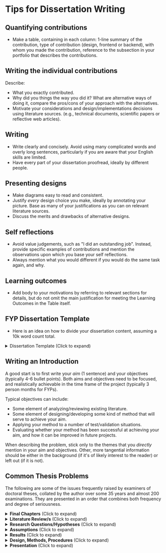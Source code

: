 # Tips for Dissertation Writing

## Quantifying contributions
* Make a table, containing in each column: 1-line summary of the contribution, type of contribution (design, frontend or backend), with whom you made the contribution, reference to the subsection in your portfolio that describes the contributions.

## Writing the individual contributions
Describe:
* What you exactly contributed.
* Why did you things the way you did it? What are alternative ways of doing it, compare the pros/cons of your approach with the alternatives.
* Motivate your considerations and design/implementations decisions using literature sources. (e.g., technical documents, scientific papers or reflective web articles).

## Writing 
* Write clearly and concisely. Avoid using many complicated words and overly long sentences, particularly if you are aware that your English skills are limited.
* Have every part of your dissertation proofread, ideally by different people.

## Presenting designs 
* Make diagrams easy to read and consistent.
* Justify _every_ design choice you make, ideally by annotating your picture. Base as many of your justifications as you can on relevant literature sources.
* Discuss the merits and drawbacks of alternative designs.

## Self reflections
* Avoid value judgements, such as "I did an outstanding job". Instead, provide specific examples of contributions and mention the observations upon which you base your self reflections.
* Always mention what you would different if you would do the same task again, and why.

## Learning outcomes
* Add body to your motivations by referring to relevant sections for details, but do not omit the main justification for meeting the Learning Outcomes in the Table itself.

## FYP Dissertation Template
* Here is an idea on how to divide your dissertation content, assuming a 10k word count total.
<details>
  <summary>Dissertation Template (Click to expand)</summary>
  
  * Introduction: ~1500
    * Describe problem  
    * Describe why it's important
    * Describe how you plan to solve it (aims & objectives)
* Background: ~3000
  * Describe related research + essential details for understanding your work
* Approach: ~2000
* Results: ~2000
* Conclusion / discussion: ~1500
* Appendices: any length (does not count towards word limit)
* References: Typically 20-100, and be sure not to list *only* website references.
  
</details>

## Writing an Introduction
A good start is to first write your *aim* (1 sentence) and your objectives (typically 4-6 bullet points). Both aims and objectives need to be focused, and realistically achievable in the time frame of the project (typically 3 person months for FYPs).

Typical objectives can include:
* Some element of analyzing/reviewing existing literature.
* Some element of designing/developing some kind of method that will serve to achieve your aim.
* Applying your method to a number of test/validation situations.
* Evaluating whether your method has been successful at achieving your aim, and how it can be improved in future projects.

When describing the problem, stick only to the themes that you _directly_ mention in your aim and objectives. Other, more tangential information should be either in the background (if it's of likely interest to the reader) or left out (if it is not).

## Common Thesis Problems

The following are some of the issues frequently raised by examiners of doctoral theses, collated by the author over some 35 years and almost 200 examinations. They are presented in an order that combines both frequency and degree of seriousness.

<details>
  <summary><strong>Final Chapters</strong> (Click to expand)</summary>

- **No clear and detailed indication of the contribution made to knowledge** (and/or practice if appropriate)
- **Lack of depth to discussion and conclusions** – superficial
- **Cursory back reference to the literature** to indicate what has been supported, exemplified, refuted, etc.
- **Implications for theory/practice** not discussed in sufficient depth
- **Alternative explanations of results** not considered in the discussion
- **Critical review of the research undertaken** not included or cursory or unrealistic
- **Suggestions for future research** not included or cursory

</details>

<details>
  <summary><strong>Literature Review/s</strong> (Click to expand)</summary>

- **Descriptive rather than critical literature review**
- **Search system and procedure** not described in enough detail or at all
- **Selection criteria for references unclear** (or hardly applied!)
- **Review does not follow/produce a line of argument** leading to (refined) research questions

</details>

<details>
  <summary><strong>Research Questions/Hypotheses</strong> (Click to expand)</summary>

- **Not clearly or sufficiently focused**
- **Lack of transparent, well-articulated link** between previous literature/research and research questions/hypotheses
- **Little indication of ownership** of research

</details>

<details>
  <summary><strong>Assumptions</strong> (Click to expand)</summary>

- **Assumptions made not clearly articulated**

</details>

<details>
  <summary><strong>Results</strong> (Click to expand)</summary>

- **Not clearly presented** – lack of or poorly presented summaries or tables, graphs, diagrams, etc.
- **Results and discussion/conclusions not clearly differentiated**

</details>

<details>
  <summary><strong>Design, Methods, Procedures</strong> (Click to expand)</summary>

- **Rationales for approach, design and methods** inadequate or muddled
- **Lack of evidence to support selection of approach, design, methods**, participant/subject or instruments, particularly data analysis techniques
- **Long-winded descriptions** when tables or diagrams would be clearer
- **Application of instruments from other work** without calibration or standardization to context

</details>

<details>
  <summary><strong>Presentation</strong> (Click to expand)</summary>

- **Account not taken**, or unjustified assumptions made about, readers’ knowledge: jargon, acronyms and topic details not clearly explained
- **“Red thread” of argument** from introduction to conclusion/discussion difficult to follow or not apparent
- **Lack of guidance to the reader** through the use of signposts, links, references forward and back
- **Careless proofreading**

</details>


